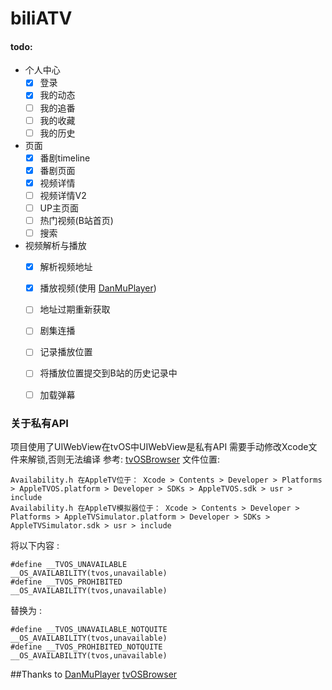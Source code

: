 #  biliATV

#### todo:
* 个人中心
    * [x] 登录
    * [x] 我的动态
    * [ ] 我的追番
    * [ ] 我的收藏
    * [ ] 我的历史
* 页面
    * [x] 番剧timeline
    * [x] 番剧页面
    * [x] 视频详情
    * [ ] 视频详情V2
    * [ ] UP主页面
    * [ ] 热门视频(B站首页)
    * [ ] 搜索
    
* 视频解析与播放
    * [x] 解析视频地址
    * [x] 播放视频(使用 [DanMuPlayer](https://github.com/fuzhuo/DanMuPlayer))
    * [ ] 地址过期重新获取
    * [ ] 剧集连播
    * [ ] 记录播放位置
    * [ ] 将播放位置提交到B站的历史记录中
    * [ ] 加载弹幕


### 关于私有API
项目使用了UIWebView在tvOS中UIWebView是私有API
需要手动修改Xcode文件来解锁,否则无法编译
参考: [tvOSBrowser](https://github.com/steventroughtonsmith/tvOSBrowser)
文件位置:
```
Availability.h 在AppleTV位于： Xcode > Contents > Developer > Platforms > AppleTVOS.platform > Developer > SDKs > AppleTVOS.sdk > usr > include
Availability.h 在AppleTV模拟器位于： Xcode > Contents > Developer > Platforms > AppleTVSimulator.platform > Developer > SDKs > AppleTVSimulator.sdk > usr > include
```

将以下内容 :
```
#define __TVOS_UNAVAILABLE                    __OS_AVAILABILITY(tvos,unavailable)
#define __TVOS_PROHIBITED                     __OS_AVAILABILITY(tvos,unavailable)
```
替换为 :
```
#define __TVOS_UNAVAILABLE_NOTQUITE                    __OS_AVAILABILITY(tvos,unavailable)
#define __TVOS_PROHIBITED_NOTQUITE                     __OS_AVAILABILITY(tvos,unavailable)
```

##Thanks to
[DanMuPlayer](https://github.com/fuzhuo/DanMuPlayer)
[tvOSBrowser](https://github.com/steventroughtonsmith/tvOSBrowser)

